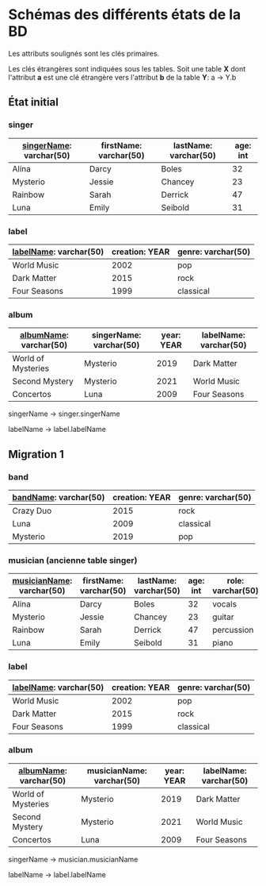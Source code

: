 # Schémas des différents états de la BD

Les attributs soulignés sont les clés primaires.

Les clés étrangères sont indiquées sous les tables. Soit une table **X** dont l'attribut **a** est une clé étrangère vers l'attribut **b** de la table **Y**:
a -> Y.b

## État initial

### singer

| **<ins>singerName</ins>**: varchar(50) | **firstName**: varchar(50) | **lastName**: varchar(50) | **age**: int |
|----------------------------------------|----------------------------|---------------------------|--------------|
| Alina                                  | Darcy                      | Boles                     | 32           |
| Mysterio                               | Jessie                     | Chancey                   | 23           |
| Rainbow                                | Sarah                      | Derrick                   | 47           |
| Luna                                   | Emily                      | Seibold                   | 31           |


### label

| **<ins>labelName</ins>**: varchar(50) | **creation**: YEAR | **genre**: varchar(50) |
|---------------------------------------|--------------------|------------------------|
| World Music                           | 2002               | pop                    |
| Dark Matter                           | 2015               | rock                   |
| Four Seasons                          | 1999               | classical              |


### album

| **<ins>albumName</ins>**: varchar(50) | **singerName**: varchar(50) | **year**: YEAR | **labelName**: varchar(50) |
|---------------------------------------|-----------------------------|----------------|----------------------------|
| World of Mysteries                    | Mysterio                    | 2019           | Dark Matter                |
| Second Mystery                        | Mysterio                    | 2021           | World Music                |
| Concertos                             | Luna                        | 2009           | Four Seasons               |


singerName -> singer.singerName

labelName -> label.labelName


## Migration 1

### band

| **<ins>bandName</ins>**: varchar(50) | **creation**: YEAR | **genre**: varchar(50) |
|--------------------------------------|--------------------|------------------------|
| Crazy Duo                            | 2015               | rock                   |
| Luna                                 | 2009               | classical              |
| Mysterio                             | 2019               | pop                    |


### musician (ancienne table singer)

| **<ins>musicianName</ins>**: varchar(50) | **firstName**: varchar(50) | **lastName**: varchar(50) | **age**: int | role: varchar(50) | bandName: varchar(50) |
|------------------------------------------|----------------------------|---------------------------|--------------|-------------------|-----------------------|
| Alina                                    | Darcy                      | Boles                     | 32           | vocals            | Crazy Duo             |
| Mysterio                                 | Jessie                     | Chancey                   | 23           | guitar            | Mysterio              |
| Rainbow                                  | Sarah                      | Derrick                   | 47           | percussion        | Crazy Duo             |
| Luna                                     | Emily                      | Seibold                   | 31           | piano             | Luna                  |


### label

| **<ins>labelName</ins>**: varchar(50) | **creation**: YEAR | **genre**: varchar(50) |
|---------------------------------------|--------------------|------------------------|
| World Music                           | 2002               | pop                    |
| Dark Matter                           | 2015               | rock                   |
| Four Seasons                          | 1999               | classical              |


### album

| **<ins>albumName</ins>**: varchar(50) | **musicianName**: varchar(50) | **year**: YEAR | **labelName**: varchar(50) |
|---------------------------------------|-----------------------------|----------------|----------------------------|
| World of Mysteries                    | Mysterio                    | 2019           | Dark Matter                |
| Second Mystery                        | Mysterio                    | 2021           | World Music                |
| Concertos                             | Luna                        | 2009           | Four Seasons               |


singerName -> musician.musicianName

labelName -> label.labelName